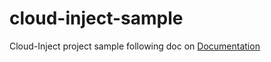 # cloud-inject-sample
Cloud-Inject project sample following doc on [Documentation](https://doc.cloud-inject.io/)
